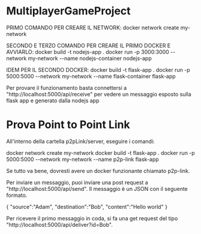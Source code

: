 # MultiplayerGameProject

PRIMO COMANDO PER CREARE IL NETWORK: 
docker network create my-network

SECONDO E TERZO COMANDO PER CREARE IL PRIMO DOCKER E AVVIARLO:
docker build -t nodejs-app .
docker run -p 3000:3000 --network my-network --name nodejs-container nodejs-app

IDEM PER IL SECONDO DOCKER:
docker build -t flask-app .
docker run -p 5000:5000 --network my-network --name flask-container flask-app

Per provare il funzionamento basta connettersi a "http://localhost:5000/api/receive" per vedere un messaggio esposto sulla flask app e generato dalla nodejs app

# Prova Point to Point Link

All'interno della cartella p2pLink/server, eseguire i comandi:

docker network create my-network
docker build -t flask-app .
docker run -p 5000:5000 --network my-network --name p2p-link flask-app

Se tutto va bene, dovresti avere un docker funzionante chiamato p2p-link.

Per inviare un messaggio, puoi inviare una post request a "http://localhost:5000/api/send". Il messaggio è un JSON con il seguente formato.

{
    "source":"Adam",
    "destination":"Bob",
    "content":"Hello world"
}

Per ricevere il primo messaggio in coda, si fa una get request del tipo "http://localhost:5000/api/deliver?id=Bob".